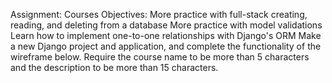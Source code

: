 Assignment: Courses
Objectives:
More practice with full-stack creating, reading, and deleting from a database
More practice with model validations
Learn how to implement one-to-one relationships with Django's ORM
Make a new Django project and application, and complete the functionality of the wireframe below. Require the course name to be more than 5 characters and the description to be more than 15 characters.
